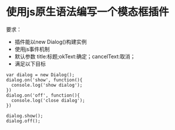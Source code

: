 # 使用js原生语法编写一个模态框插件
要求：
- 插件能以new Dialog()构建实例
- 使用js事件机制
- 默认参数 title:标题;okText:确定；cancelText:取消；
- 满足以下目标
```
var dialog = new Dialog();
dialog.on('show', function(){
  console.log('show dialog');
})
dialog.on('off', function(){
  console.log('close dialog');
})

dialog.show();
dialog.off();
```